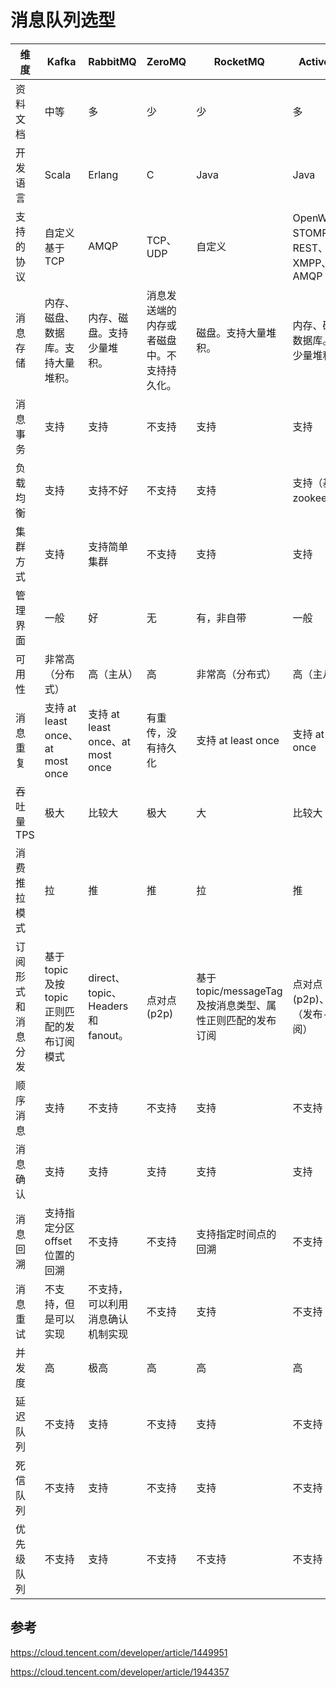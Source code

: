 # 消息队列选型


| 维度               | Kafka                                        | RabbitMQ                           | ZeroMQ                                     | RocketMQ                                                   | ActiveMQ                           |
| ------------------ | -------------------------------------------- | ---------------------------------- | ------------------------------------------ | ---------------------------------------------------------- | ---------------------------------- |
| 资料文档           | 中等                                         | 多                                 | 少                                         | 少                                                         | 多                                 |
| 开发语言           | Scala                                        | Erlang                             | C                                          | Java                                                       | Java                               |
| 支持的协议         | 自定义基于 TCP                               | AMQP                               | TCP、UDP                                   | 自定义                                                     | OpenWire、STOMP、REST、XMPP、AMQP  |
| 消息存储           | 内存、磁盘、数据库。支持大量堆积。           | 内存、磁盘。支持少量堆积。         | 消息发送端的内存或者磁盘中。不支持持久化。 | 磁盘。支持大量堆积。                                       | 内存、磁盘、数据库。支持少量堆积。 |
| 消息事务           | 支持                                         | 支持                               | 不支持                                     | 支持                                                       | 支持                               |
| 负载均衡           | 支持                                         | 支持不好                           | 不支持                                     | 支持                                                       | 支持（基于 zookeeper）             |
| 集群方式           | 支持                                         | 支持简单集群                       | 不支持                                     | 支持                                                       | 支持                               |
| 管理界面           | 一般                                         | 好                                 | 无                                         | 有，非自带                                                 | 一般                               |
| 可用性             | 非常高（分布式）                             | 高（主从）                         | 高                                         | 非常高（分布式）                                           | 高（主从）                         |
| 消息重复           | 支持 at least once、at most once             | 支持 at least once、at most once   | 有重传，没有持久化                         | 支持 at least once                                         | 支持 at least once                 |
| 吞吐量 TPS         | 极大                                         | 比较大                             | 极大                                       | 大                                                         | 比较大                             |
| 消费推拉模式       | 拉                                           | 推                                 | 推                                         | 拉                                                         | 推                                 |
| 订阅形式和消息分发 | 基于 topic 及按 topic 正则匹配的发布订阅模式 | direct、topic、Headers 和 fanout。 | 点对点(p2p)                                | 基于 topic/messageTag 及按消息类型、属性正则匹配的发布订阅 | 点对点(p2p)、广播（发布-订阅）     |
| 顺序消息           | 支持                                         | 不支持                             | 不支持                                     | 支持                                                       | 不支持                             |
| 消息确认           | 支持                                         | 支持                               | 支持                                       | 支持                                                       | 支持                               |
| 消息回溯           | 支持指定分区 offset 位置的回溯               | 不支持                             | 不支持                                     | 支持指定时间点的回溯                                       | 不支持                             |
| 消息重试           | 不支持，但是可以实现                         | 不支持，可以利用消息确认机制实现   | 不支持                                     | 支持                                                       | 不支持                             |
| 并发度             | 高                                           | 极高                               | 高                                         | 高                                                         | 高                                 |
| 延迟队列           | 不支持                                       | 支持                               | 不支持                                     | 支持                                                       | 不支持                             |
| 死信队列           | 不支持                                       | 支持                               | 不支持                                     | 支持                                                       | 不支持                             |
| 优先级队列         | 不支持                                       | 支持                               | 不支持                                     | 不支持                                                     | 不支持                             |

## 参考

https://cloud.tencent.com/developer/article/1449951

https://cloud.tencent.com/developer/article/1944357

